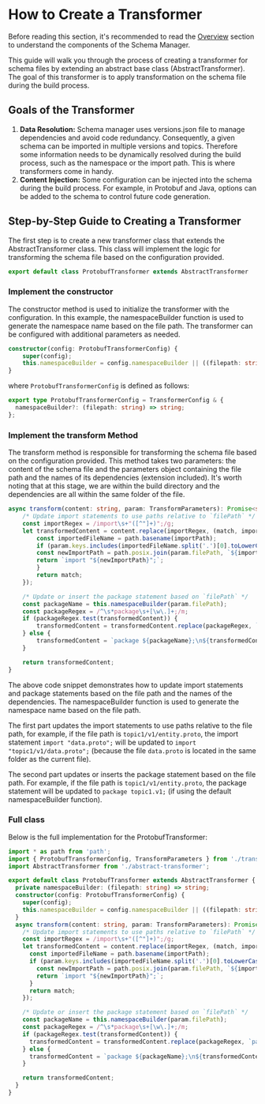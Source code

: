 # How to Create a Transformer

Before reading this section, it's recommended to read the [Overview](overview.md) section to understand the components of the Schema Manager.

This guide will walk you through the process of creating a transformer for schema files by extending an abstract base class (AbstractTransformer). The goal of this transformer is to apply transformation on the schema file during the build process.

## Goals of the Transformer

1. **Data Resolution:** Schema manager uses versions.json file to manage dependencies and avoid code redundancy. Consequently, a given schema can be imported in multiple versions and topics. Therefore some information needs to be dynamically resolved during the build process, such as the namespace or the import path. This is where transformers come in handy.
2. **Content Injection:** Some configuration can be injected into the schema during the build process. For example, in Protobuf and Java, options can be added to the schema to control future code generation.

## Step-by-Step Guide to Creating a Transformer

The first step is to create a new transformer class that extends the AbstractTransformer class. This class will implement the logic for transforming the schema file based on the configuration provided.

```typescript
export default class ProtobufTransformer extends AbstractTransformer
```

### Implement the constructor

The constructor method is used to initialize the transformer with the configuration. In this example, the namespaceBuilder function is used to generate the namespace name based on the file path. The transformer can be configured with additional parameters as needed.

```typescript
constructor(config: ProtobufTransformerConfig) {
    super(config);
    this.namespaceBuilder = config.namespaceBuilder || ((filepath: string) => filepath.replace(/\//g, '.'));
}
```

where `ProtobufTransformerConfig` is defined as follows:

```typescript
export type ProtobufTransformerConfig = TransformerConfig & {
  namespaceBuilder?: (filepath: string) => string;
};
```

### Implement the transform Method

The transform method is responsible for transforming the schema file based on the configuration provided. This method takes two parameters: the content of the schema file and the parameters object containing the file path and the names of its dependencies (extension included). It's worth noting that at this stage, we are within the build directory and the dependencies are all within the same folder of the file.

```typescript
async transform(content: string, param: TransformParameters): Promise<string> {
    /* Update import statements to use paths relative to `filePath` */
    const importRegex = /import\s+"([^"]+)";/g;
    let transformedContent = content.replace(importRegex, (match, importPath) => {
        const importedFileName = path.basename(importPath);
        if (param.keys.includes(importedFileName.split('.')[0].toLowerCase())) {
        const newImportPath = path.posix.join(param.filePath, `${importedFileName}`);
        return `import "${newImportPath}";`;
        }
        return match;
    });

    /* Update or insert the package statement based on `filePath` */
    const packageName = this.namespaceBuilder(param.filePath);
    const packageRegex = /^\s*package\s+[\w\.]+;/m;
    if (packageRegex.test(transformedContent)) {
        transformedContent = transformedContent.replace(packageRegex, `package ${packageName};`);
    } else {
        transformedContent = `package ${packageName};\n${transformedContent}`;
    }

    return transformedContent;
}
```

The above code snippet demonstrates how to update import statements and package statements based on the file path and the names of the dependencies. The namespaceBuilder function is used to generate the namespace name based on the file path.

The first part updates the import statements to use paths relative to the file path, for example, if the file path is `topic1/v1/entity.proto`, the import statement `import "data.proto";` will be updated to `import "topic1/v1/data.proto";` (because the file `data.proto` is located in the same folder as the current file).

The second part updates or inserts the package statement based on the file path. For example, if the file path is `topic1/v1/entity.proto`, the package statement will be updated to `package topic1.v1;` (if using the default namespaceBuilder function).

### Full class

Below is the full implementation for the ProtobufTransformer:

```typescript
import * as path from 'path';
import { ProtobufTransformerConfig, TransformParameters } from './transformer.types';
import AbstractTransformer from './abstract-transformer';

export default class ProtobufTransformer extends AbstractTransformer {
  private namespaceBuilder: (filepath: string) => string;
  constructor(config: ProtobufTransformerConfig) {
    super(config);
    this.namespaceBuilder = config.namespaceBuilder || ((filepath: string) => filepath.replace(/\//g, '.'));
  }
  async transform(content: string, param: TransformParameters): Promise<string> {
    /* Update import statements to use paths relative to `filePath` */
    const importRegex = /import\s+"([^"]+)";/g;
    let transformedContent = content.replace(importRegex, (match, importPath) => {
      const importedFileName = path.basename(importPath);
      if (param.keys.includes(importedFileName.split('.')[0].toLowerCase())) {
        const newImportPath = path.posix.join(param.filePath, `${importedFileName}`);
        return `import "${newImportPath}";`;
      }
      return match;
    });

    /* Update or insert the package statement based on `filePath` */
    const packageName = this.namespaceBuilder(param.filePath);
    const packageRegex = /^\s*package\s+[\w\.]+;/m;
    if (packageRegex.test(transformedContent)) {
      transformedContent = transformedContent.replace(packageRegex, `package ${packageName};`);
    } else {
      transformedContent = `package ${packageName};\n${transformedContent}`;
    }

    return transformedContent;
  }
}
```
